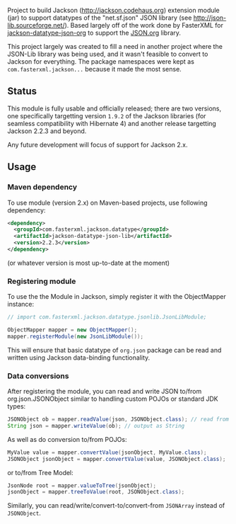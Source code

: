 Project to build Jackson (http://jackson.codehaus.org) extension module (jar) to support datatypes of the "net.sf.json" JSON library (see http://json-lib.sourceforge.net/). Based largely off of the work done by FasterXML for [jackson-datatype-json-org](https://github.com/FasterXML/jackson-datatype-json-org) to support the [JSON.org](http://json.org/) library.

This project largely was created to fill a need in another project where the JSON-Lib library was being used, and it wasn't feasible to convert to Jackson for everything. The package namespaces were kept as `com.fasterxml.jackson...` because it made the most sense.

## Status

This module is fully usable and officially released; there are two versions, one specifically targetting version `1.9.2` of the Jackson libraries (for seamless compatibility with Hibernate 4) and another release targetting Jackson 2.2.3 and beyond.

Any future development will focus of support for Jackson 2.x.

## Usage

### Maven dependency

To use module (version 2.x) on Maven-based projects, use following dependency:

```xml
<dependency>
  <groupId>com.fasterxml.jackson.datatype</groupId>
  <artifactId>jackson-datatype-json-lib</artifactId>
  <version>2.2.3</version>
</dependency>
```

(or whatever version is most up-to-date at the moment)

### Registering module

To use the the Module in Jackson, simply register it with the ObjectMapper instance:

```java
// import com.fasterxml.jackson.datatype.jsonlib.JsonLibModule;

ObjectMapper mapper = new ObjectMapper();
mapper.registerModule(new JsonLibModule());
```

This will ensure that basic datatype of `org.json` package can be read and written using Jackson data-binding functionality.

### Data conversions

After registering the module, you can read and write JSON to/from org.json.JSONObject similar to handling custom POJOs or standard JDK types:

```java
JSONObject ob = mapper.readValue(json, JSONObject.class); // read from a source
String json = mapper.writeValue(ob); // output as String
```

As well as do conversion to/from POJOs:

```java
MyValue value = mapper.convertValue(jsonObject, MyValue.class);
JSONObject jsonObject = mapper.convertValue(value, JSONObject.class);
```

or to/from Tree Model:

```java
JsonNode root = mapper.valueToTree(jsonObject);
jsonObject = mapper.treeToValue(root, JSONObject.class);
```

Similarly, you can read/write/convert-to/convert-from `JSONArray` instead of `JSONObject`.
